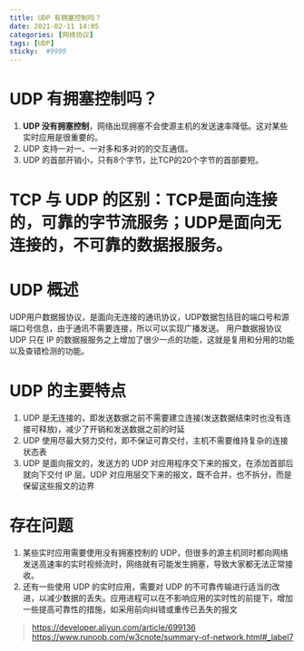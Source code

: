 ```yaml
---
title: UDP 有拥塞控制吗？
date: 2021-02-11 14:05
categories: [网络协议]
tags: [UDP]
sticky:  #9999
---
```

# UDP 有拥塞控制吗？
1. **UDP 没有拥塞控制**，网络出现拥塞不会使源主机的发送速率降低。这对某些实时应用是很重要的。
2. UDP 支持一对一、一对多和多对的的交互通信。
3. UDP 的首部开销小，只有8个字节，比TCP的20个字节的首部要短。

# TCP 与 UDP 的区别：TCP是面向连接的，可靠的字节流服务；UDP是面向无连接的，不可靠的数据报服务。

# UDP 概述
UDP用户数据报协议，是面向无连接的通讯协议，UDP数据包括目的端口号和源端口号信息，由于通讯不需要连接，所以可以实现广播发送。
用户数据报协议 UDP 只在 IP 的数据报服务之上增加了很少一点的功能，这就是复用和分用的功能以及查错检测的功能。

# UDP 的主要特点
1. UDP 是无连接的，即发送数据之前不需要建立连接(发送数据结束时也没有连接可释放)，减少了开销和发送数据之前的时延
2. UDP 使用尽最大努力交付，即不保证可靠交付，主机不需要维持复杂的连接状态表
3. UDP 是面向报文的，发送方的 UDP 对应用程序交下来的报文，在添加首部后就向下交付 IP 层。UDP 对应用层交下来的报文，既不合并，也不拆分，而是保留这些报文的边界

# 存在问题
1. 某些实时应用需要使用没有拥塞控制的 UDP，但很多的源主机同时都向网络发送高速率的实时视频流时，网络就有可能发生拥塞，导致大家都无法正常接收。
2. 还有一些使用 UDP 的实时应用，需要对 UDP 的不可靠传输进行适当的改进，以减少数据的丢失。应用进程可以在不影响应用的实时性的前提下，增加一些提高可靠性的措施，如采用前向纠错或重传已丢失的报文

> https://developer.aliyun.com/article/699136
> https://www.runoob.com/w3cnote/summary-of-network.html#_label7